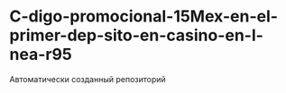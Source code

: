# C-digo-promocional-15Mex-en-el-primer-dep-sito-en-casino-en-l-nea-r95
Автоматически созданный репозиторий
